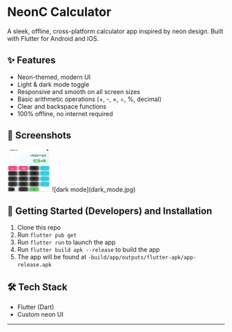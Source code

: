# NeonC Calculator

A sleek, offline, cross-platform calculator app inspired by neon design. Built with Flutter for Android and iOS.

## ✨ Features
- Neon-themed, modern UI
- Light & dark mode toggle
- Responsive and smooth on all screen sizes
- Basic arithmetic operations (+, -, ×, ÷, %, decimal)
- Clear and backspace functions
- 100% offline, no internet required

## 📱 Screenshots
<img src="light_mode.jpg" width="100" height="100">
![dark mode](dark_mode.jpg)

## 🚀 Getting Started (Developers) and Installation
1. Clone this repo
2. Run `flutter pub get`
3. Run `flutter run` to launch the app
4. Run `flutter build apk --release` to build the app
5. The app will be found at `-build/app/outputs/flutter-apk/app-release.apk`

## 🛠️ Tech Stack
- Flutter (Dart)
- Custom neon UI

---



